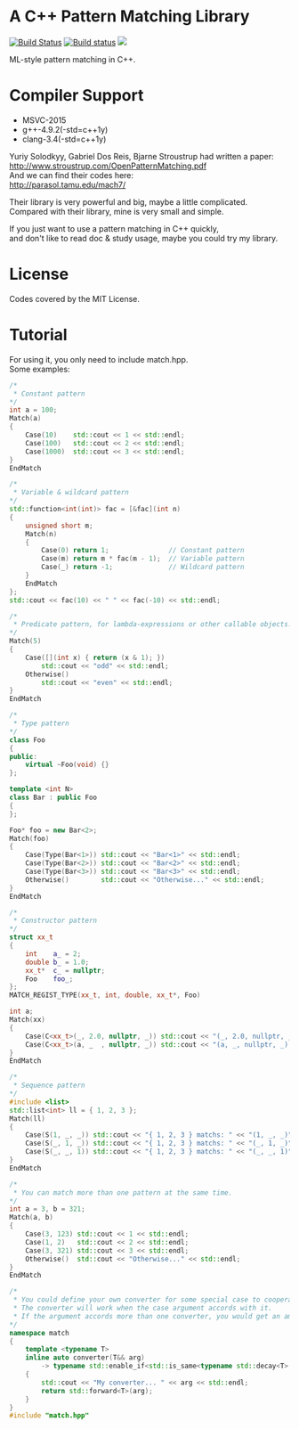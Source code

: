 # A C++ Pattern Matching Library

[![Build Status](https://travis-ci.org/mutouyun/cpp-pattern-matching.svg?branch=master)](https://travis-ci.org/mutouyun/cpp-pattern-matching)
[![Build status](https://ci.appveyor.com/api/projects/status/3la9m4ddps5uj3ls/branch/master?svg=true)](https://ci.appveyor.com/project/mutouyun/cpp-pattern-matching)
[![](https://img.shields.io/badge/speech-youku-ff69b4.svg)](https://v.youku.com/v_show/id_XOTU5NDk3NzAw.html)

ML-style pattern matching in C++.
# Compiler Support
 - MSVC-2015  
 - g++-4.9.2(-std=c++1y)  
 - clang-3.4(-std=c++1y)
 
Yuriy Solodkyy, Gabriel Dos Reis, Bjarne Stroustrup had written a paper:  
http://www.stroustrup.com/OpenPatternMatching.pdf  
And we can find their codes here:  
http://parasol.tamu.edu/mach7/  
 
Their library is very powerful and big, maybe a little complicated.  
Compared with their library, mine is very small and simple.  
 
If you just want to use a pattern matching in C++ quickly,   
and don't like to read doc & study usage, maybe you could try my library.
# License
Codes covered by the MIT License.
# Tutorial
For using it, you only need to include match.hpp.  
Some examples:
```cpp
/*
 * Constant pattern
*/
int a = 100;
Match(a)
{
    Case(10)    std::cout << 1 << std::endl;
    Case(100)   std::cout << 2 << std::endl;
    Case(1000)  std::cout << 3 << std::endl;
}
EndMatch

/*
 * Variable & wildcard pattern
*/
std::function<int(int)> fac = [&fac](int n)
{
    unsigned short m;
    Match(n)
    {
        Case(0) return 1;               // Constant pattern
        Case(m) return m * fac(m - 1);  // Variable pattern
        Case(_) return -1;              // Wildcard pattern
    }
    EndMatch
};
std::cout << fac(10) << " " << fac(-10) << std::endl;

/*
 * Predicate pattern, for lambda-expressions or other callable objects.
*/
Match(5)
{
    Case([](int x) { return (x & 1); })
        std::cout << "odd" << std::endl;
    Otherwise()
        std::cout << "even" << std::endl;
}
EndMatch

/*
 * Type pattern
*/
class Foo
{
public:
    virtual ~Foo(void) {}
};

template <int N>
class Bar : public Foo
{
};

Foo* foo = new Bar<2>;
Match(foo)
{
    Case(Type(Bar<1>)) std::cout << "Bar<1>" << std::endl;
    Case(Type(Bar<2>)) std::cout << "Bar<2>" << std::endl;
    Case(Type(Bar<3>)) std::cout << "Bar<3>" << std::endl;
    Otherwise()        std::cout << "Otherwise..." << std::endl;
}
EndMatch

/*
 * Constructor pattern
*/
struct xx_t
{
    int    a_ = 2;
    double b_ = 1.0;
    xx_t*  c_ = nullptr;
    Foo    foo_;
};
MATCH_REGIST_TYPE(xx_t, int, double, xx_t*, Foo)

int a;
Match(xx)
{
    Case(C<xx_t>(_, 2.0, nullptr, _)) std::cout << "(_, 2.0, nullptr, _)" << std::endl;
    Case(C<xx_t>(a, _  , nullptr, _)) std::cout << "(a, _, nullptr, _): a = " << a << std::endl;
}
EndMatch

/*
 * Sequence pattern
*/
#include <list>
std::list<int> ll = { 1, 2, 3 };
Match(ll)
{
    Case(S(1, _, _)) std::cout << "{ 1, 2, 3 } matchs: " << "(1, _, _)" << std::endl;
    Case(S(_, 1, _)) std::cout << "{ 1, 2, 3 } matchs: " << "(_, 1, _)" << std::endl;
    Case(S(_, _, 1)) std::cout << "{ 1, 2, 3 } matchs: " << "(_, _, 1)" << std::endl;
}
EndMatch

/*
 * You can match more than one pattern at the same time.
*/
int a = 3, b = 321;
Match(a, b)
{
    Case(3, 123) std::cout << 1 << std::endl;
    Case(1, 2)   std::cout << 2 << std::endl;
    Case(3, 321) std::cout << 3 << std::endl;
    Otherwise()  std::cout << "Otherwise..." << std::endl;
}
EndMatch

/*
 * You could define your own converter for some special case to cooperate with a custom pattern.
 * The converter will work when the case argument accords with it.
 * If the argument accords more than one converter, you would get an ambiguity compile error.
*/
namespace match
{
    template <typename T>
    inline auto converter(T&& arg)
        -> typename std::enable_if<std::is_same<typename std::decay<T>::type, const char*>::value, T&&>::type
    {
        std::cout << "My converter... " << arg << std::endl;
        return std::forward<T>(arg);
    }
}
#include "match.hpp"
```
